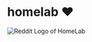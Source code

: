 # homelab :heart:

![Reddit Logo of HomeLab](https://b.thumbs.redditmedia.com/Flac-ySmslzY0SE583PNA42rFbcYxLt7hqgCeUrC11s.png)
